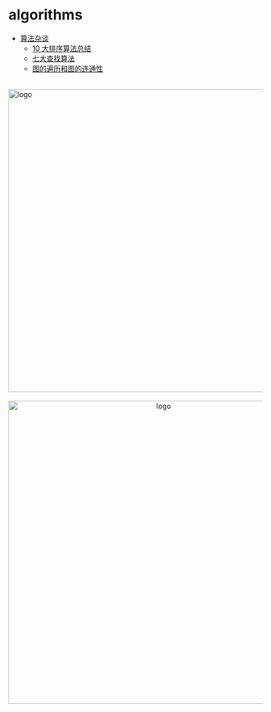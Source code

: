 # algorithms
  
-   [算法杂谈](README.md)
    -   [10 大排序算法总结](Sorting.md)
    -   [七大查找算法](Searching.md)
    -   [图的遍历和图的连通性](Graph_traversal_and_graph_connectivity.md)

<br />
<img  src='/img/bjkb.PNG' width="600" alt="logo">
<br />
<br />
<div align="center">
<img  src='/img/01.jpeg' width="600" alt="logo" />
</div>
<br />
<br />
